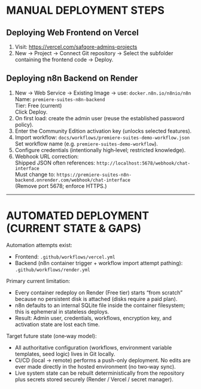 # MANUAL DEPLOYMENT STEPS

## Deploying Web Frontend on Vercel

1. Visit: https://vercel.com/safqore-admins-projects  
2. New → Project → Connect Git repository → Select the subfolder containing the frontend code → Deploy.

## Deploying n8n Backend on Render

1. New → Web Service → Existing Image → use: `docker.n8n.io/n8nio/n8n`  
   Name: `premiere-suites-n8n-backend`  
   Tier: Free (current)  
   Click Deploy.
2. On first load: create the admin user (reuse the established password policy).
3. Enter the Community Edition activation key (unlocks selected features).
4. Import workflow: `docs/workflows/premiere-suites-demo-workflow.json`  
   Set workflow name (e.g. `premiere-suites-demo-workflow`).
5. Configure credentials (intentionally high‑level; restricted knowledge).
6. Webhook URL correction:  
   Shipped JSON often references: `http://localhost:5678/webhook/chat-interface`  
   Must change to: `https://premiere-suites-n8n-backend.onrender.com/webhook/chat-interface`  
   (Remove port 5678; enforce HTTPS.)

---

# AUTOMATED DEPLOYMENT (CURRENT STATE & GAPS)

Automation attempts exist:
- Frontend: `.github/workflows/vercel.yml`
- Backend (n8n container trigger + workflow import attempt pathing): `.github/workflows/render.yml`

Primary current limitation:
- Every container redeploy on Render (Free tier) starts “from scratch” because no persistent disk is attached (disks require a paid plan).
- n8n defaults to an internal SQLite file inside the container filesystem; this is ephemeral in stateless deploys.
- Result: Admin user, credentials, workflows, encryption key, and activation state are lost each time.

Target future state (one‑way model):
- All authoritative configuration (workflows, environment variable templates, seed logic) lives in Git locally.
- CI/CD (local → remote) performs a push-only deployment. No edits are ever made directly in the hosted environment (no two‑way sync).
- Live system state can be rebuilt deterministically from the repository plus secrets stored securely (Render / Vercel / secret manager).
